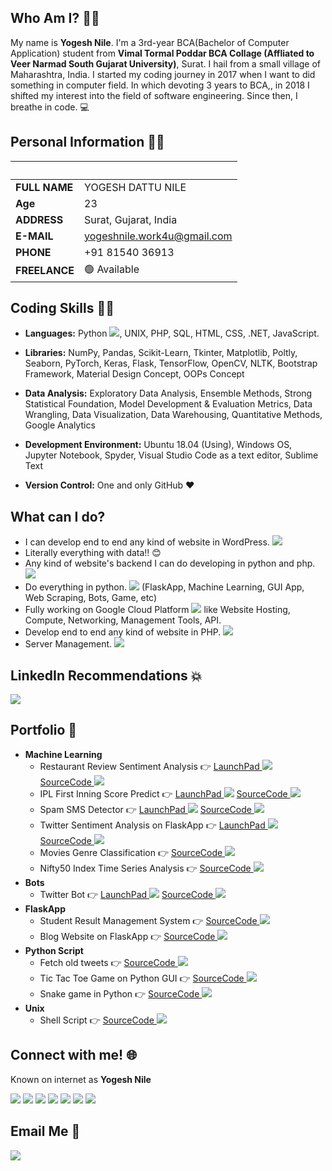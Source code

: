 ## Who Am I? 🙋‍♂️
My name is **Yogesh Nile**. I'm a 3rd-year BCA(Bachelor of Computer Application) student from **Vimal Tormal Poddar BCA Collage (Affliated to Veer Narmad South Gujarat University)**, Surat. I hail from a small village of Maharashtra, India. I started my coding journey in 2017 when I want to did something in computer field. In which devoting 3 years to BCA,, in 2018 I shifted my interest into the field of software engineering. Since then, I breathe in code. 💻

## Personal Information 👨‍💼
|  &nbsp; |    &nbsp; |
|------|-----------|
| <strong>FULL NAME</strong> | YOGESH DATTU NILE |
| <strong>Age</strong> | 23 |
| <strong>ADDRESS</strong> | Surat, Gujarat, India |
| <strong>E-MAIL</strong> | yogeshnile.work4u@gmail.com |
| <strong>PHONE</strong> | +91 81540 36913 |
| <strong>FREELANCE</strong> | 🟢 Available |

## Coding Skills :man_technologist:
  - **Languages:**  Python [![][python]](), UNIX, PHP, SQL, HTML, CSS, .NET, JavaScript.

  - **Libraries:** NumPy, Pandas, Scikit-Learn, Tkinter, Matplotlib, Poltly, Seaborn, PyTorch, Keras, Flask, TensorFlow, OpenCV, NLTK, Bootstrap Framework, Material Design Concept, OOPs Concept

  - **Data Analysis:** Exploratory Data Analysis, Ensemble Methods, Strong Statistical Foundation, Model Development & Evaluation Metrics, Data Wrangling, Data Visualization, Data Warehousing, Quantitative Methods, Google Analytics

  - **Development Environment:** Ubuntu 18.04 (Using), Windows OS, Jupyter Notebook, Spyder, Visual Studio Code as a text editor, Sublime Text

  - **Version Control:**  One and only GitHub :heart:

## What can I do?
  - I can develop end to end any kind of website in WordPress. [![][wordpress]](https://wordpress.org/)
  - Literally everything with data!! :blush:
  - Any kind of website's backend I can do developing in python and php. [![][developer]][Github]
  - Do everything in python. [![][python]]() (FlaskApp, Machine Learning, GUI App, Web Scraping, Bots, Game, etc)
  - Fully working on Google Cloud Platform [![][GCP]]() like Website Hosting, Compute, Networking, Management Tools, API.
  - Develop end to end any kind of website in PHP. [![][php]]()
  - Server Management. [![][server]]()
  
## LinkedIn Recommendations :boom:

<a href="https://bit.ly/2Ky3ho6"><img src="https://i.imgur.com/lMWzg1W.png"/></a>


## Portfolio :flight_departure:
  - **Machine Learning**
    - Restaurant Review Sentiment Analysis :point_right: [LaunchPad ![][Launchpad]][restaurant]  [SourceCode ![][Source_Code]][restaurant_code]
    - IPL First Inning Score Predict :point_right: [LaunchPad ![][Launchpad]][ipl score]  [SourceCode ![][Source_Code]][ipl score code]
    - Spam SMS Detector :point_right: [LaunchPad ![][Launchpad]][spam-sms-detector]  [SourceCode ![][Source_Code]][spam-sms-detector code]
    - Twitter Sentiment Analysis on FlaskApp :point_right: [LaunchPad ![][Launchpad]][Twitter-Sentiment]  [SourceCode ![][Source_Code]][Twitter-Sentiment code]
    - Movies Genre Classification :point_right: [SourceCode ![][Source_Code]][Movies-Genre-Classification]
    - Nifty50 Index Time Series Analysis :point_right: [SourceCode ![][Source_Code]][Nifty50]
  - **Bots**
    - Twitter Bot :point_right: [LaunchPad ![][Launchpad]][twitter bot]  [SourceCode ![][Source_Code]][twitter bot code]
  - **FlaskApp**
    - Student Result Management System :point_right: [SourceCode ![][Source_Code]][SRMS]
    - Blog Website on FlaskApp :point_right: [SourceCode ![][Source_Code]][Blog-Website]
  - **Python Script**
    - Fetch old tweets :point_right: [SourceCode ![][Source_Code]][fetch-old-tweets]
    - Tic Tac Toe Game on Python GUI :point_right: [SourceCode ![][Source_Code]][Tic-Tac-Toe]
    - Snake game in Python :point_right: [SourceCode ![][Source_Code]][Snake-game]
  - **Unix**
    - Shell Script :point_right: [SourceCode ![][Source_Code]][shell script]


## Connect with me! 🌐
Known on internet as **Yogesh Nile**

[![][I_LinkedIn]][LinkedIn]  [![][I_Github]][Github] [![][I_Twitter]][Twitter] [![][I_Telegram]][Telegram] [![][I_Instagram]][Instagram]  [![][I_Instagram Personal]][Instagram Personal]   [![][I_discord]][discord]

## Email Me :e-mail:

[![][I_Email]][E-mail]


<!--================================= Hyper Links =================================-->
[restaurant]: https://restaurant-review-analysis.herokuapp.com
[restaurant_code]: https://github.com/yogeshnile/Restaurant-Review-Sentiment-Analysis
[twitter bot code]: https://github.com/yogeshnile/twitter-bot
[twitter bot]: https://twitter.com/pythonexpertbot
[ipl score]: https://ipl-inning-score-prediction.herokuapp.com
[ipl score code]: https://github.com/yogeshnile/IPL-First-Inning-Score-Predict
[spam-sms-detector]: https://spam-sms-dectector.herokuapp.com
[spam-sms-detector code]: https://github.com/yogeshnile/spam-sms-detector
[Twitter-Sentiment code]: https://github.com/yogeshnile/Twitter-Sentiment-Analysis-on-Flask-App
[Twitter-Sentiment]: http://hitalfashion.pythonanywhere.com

[Nifty50]: https://github.com/yogeshnile/Nifty50-Index-Time-Series-Analysis
[Snake-game]: https://github.com/yogeshnile/Snake-game-in-python
[Tic-Tac-Toe]: https://github.com/yogeshnile/Tic-Tac-Toe-Game-on-Python-GUI
[Movies-Genre-Classification]: https://github.com/yogeshnile/Movies-Genre-Classification
[Blog-Website]: https://github.com/yogeshnile/Blog-Website-on-FlaskApp
[shell script]: https://github.com/yogeshnile/unix
[fetch-old-tweets]: https://github.com/yogeshnile/fetch-old-tweets
[SRMS]: https://github.com/yogeshnile/Student-Result-Management-System

[Source_Code]: https://img.icons8.com/material-outlined/20/000000/source-code.png
[Launchpad]: https://img.icons8.com/material/20/000000/launchpad.png

[php]: https://img.icons8.com/ios-filled/25/000000/php-logo.png
[wordpress]: https://img.icons8.com/color/20/000000/wordpress.png
[developer]: https://img.icons8.com/plasticine/20/000000/developer.png
[python]: https://img.icons8.com/color/20/000000/snake.png
[GCP]: https://img.icons8.com/color/20/000000/google-cloud-platform.png
[server]: https://img.icons8.com/dusk/20/000000/server.png

[LinkedIn]: https://bit.ly/2Ky3ho6
[Github]: https://bit.ly/2yoggit
[Twitter]: https://bit.ly/3dbLJLC
[Telegram]: https://t.me/yogeshnile
[Instagram]: https://bit.ly/3b9Qeo4
[Instagram Personal]: https://bit.ly/32SXHV0
[E-mail]: mailto:yogeshnile.work4u@gmail.com
[discord]: https://discord.gg/R2ug3gR

[I_discord]: https://img.icons8.com/bubbles/100/000000/discord-logo.png
[I_LinkedIn]: https://img.icons8.com/bubbles/100/000000/linkedin.png
[I_Github]: https://img.icons8.com/bubbles/100/000000/github.png
[I_Twitter]: https://img.icons8.com/bubbles/100/000000/twitter.png
[I_Telegram]: https://img.icons8.com/bubbles/100/000000/telegram-app.png
[I_Instagram]: https://img.icons8.com/bubbles/100/000000/instagram-new.png
[I_Instagram Personal]: https://img.icons8.com/bubbles/100/000000/instagram.png
[I_Email]: https://img.icons8.com/bubbles/100/000000/secured-letter.png
<!--================================= Hyper Link Ended =================================-->
